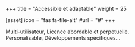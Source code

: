 +++
title = "Accessible et adaptable"
weight = 25

[asset]
  icon = "fas fa-file-alt"
  #url = "#"
+++

Multi-utilisateur, Licence abordable et perpetuelle.
<br/>Personalisable, Développements spécifiques...
